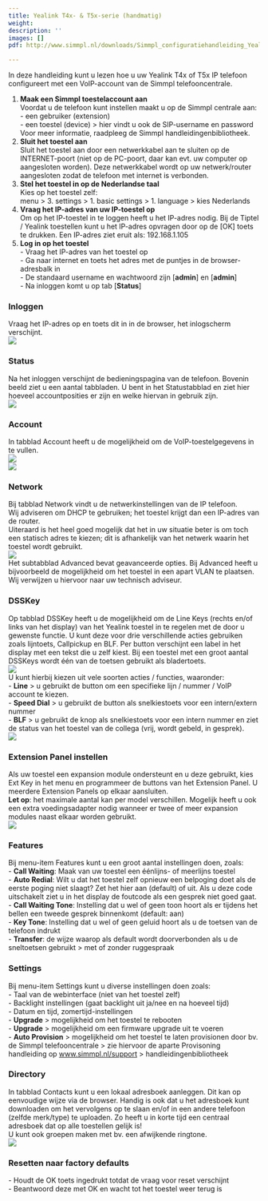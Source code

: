 ```yaml
---
title: Yealink T4x- & T5x-serie (handmatig)
weight: 
description: ''
images: []
pdf: http://www.simmpl.nl/downloads/Simmpl_configuratiehandleiding_Yealink_T4x.pdf

---
```

In deze handleiding kunt u lezen hoe u uw Yealink T4x of T5x IP telefoon configureert met een VoIP-account van de Simmpl telefooncentrale.

1. **Maak een Simmpl toestelaccount aan**  
   Voordat u de telefoon kunt instellen maakt u op de Simmpl centrale aan:  
   \- een gebruiker (extension)  
   \- een toestel (device) > hier vindt u ook de SIP-username en password  
   Voor meer informatie, raadpleeg de Simmpl handleidingenbibliotheek.
2. **Sluit het toestel aan**  
   Sluit het toestel aan door een netwerkkabel aan te sluiten op de INTERNET-poort (niet op de PC-poort, daar kan evt. uw computer op aangesloten worden). Deze netwerkkabel wordt op uw netwerk/router aangesloten zodat de telefoon met internet is verbonden.
3. **Stel het toestel in op de Nederlandse taal**  
   Kies op het toestel zelf:   
   menu > 3. settings > 1. basic settings > 1. language > kies Nederlands
4. **Vraag het IP-adres van uw IP-toestel op**  
   Om op het IP-toestel in te loggen heeft u het IP-adres nodig. Bij de Tiptel / Yealink toestellen kunt u het IP-adres opvragen door op de \[OK\] toets te drukken. Een IP-adres ziet eruit als: 192.168.1.105
5. **Log in op het toestel**  
   \- Vraag het IP-adres van het toestel op  
   \- Ga naar internet en toets het adres met de puntjes in de browser-adresbalk in  
   \- De standaard username en wachtwoord zijn \[**admin**\] en \[**admin**\]  
   \- Na inloggen komt u op tab \[**Status**\]

<h3>Inloggen</h3>

Vraag het IP-adres op en toets dit in in de browser, het inlogscherm verschijnt.  
![](https://res.cloudinary.com/callvoip/image/upload/v1565080115/yealink-handmatig-1_ztzczh.png)

<h3>Status</h3>

Na het inloggen verschijnt de bedieningspagina van de telefoon. Bovenin beeld ziet u een aantal tabbladen. U bent in het Statustabblad en ziet hier hoeveel accountposities er zijn en welke hiervan in gebruik zijn.  
![](https://res.cloudinary.com/callvoip/image/upload/v1565080212/yealink-handmatig-2_h31f3y.png)

<h3>Account</h3>

In tabblad Account heeft u de mogelijkheid om de VoIP-toestelgegevens in te vullen.  
![](https://res.cloudinary.com/callvoip/image/upload/v1565080315/yealink-handmatig-3_szhieu.png)  
![](https://res.cloudinary.com/callvoip/image/upload/v1565080373/yealink-handmatig-4_vltghw.png)

<h3>Network</h3>

Bij tabblad Network vindt u de netwerkinstellingen van de IP telefoon.   
Wij adviseren om DHCP te gebruiken; het toestel krijgt dan een IP-adres van de router.  
Uiteraard is het heel goed mogelijk dat het in uw situatie beter is om toch een statisch adres te kiezen; dit is afhankelijk van het netwerk waarin het toestel wordt gebruikt.  
![](https://res.cloudinary.com/callvoip/image/upload/v1565080538/yealink-handmatig-5_ytlaeg.png)  
Het subtabblad Advanced bevat geavanceerde opties. Bij Advanced heeft u bijvoorbeeld de mogelijkheid om het toestel in een apart VLAN te plaatsen. Wij verwijzen u hiervoor naar uw technisch adviseur.

<h3>DSSKey</h3>

Op tabblad DSSKey heeft u de mogelijkheid om de Line Keys (rechts en/of links van het display) van het Yealink toestel in te regelen met de door u gewenste functie. U kunt deze  voor drie verschillende acties gebruiken zoals lijntoets, Callpickup en BLF. Per button verschijnt een label in het display met een tekst die u zelf kiest. Bij een toestel met een groot aantal DSSKeys wordt één van de toetsen gebruikt als bladertoets.  
![](https://res.cloudinary.com/callvoip/image/upload/v1565080821/yealink-handmatig-6_xyvwss.png)  
U kunt hierbij kiezen uit vele soorten acties / functies, waaronder:  
\- **Line** > u gebruikt de button om een specifieke lijn / nummer / VoIP account te kiezen.  
\- **Speed Dial** > u gebruikt de button als snelkiestoets voor een intern/extern nummer  
\- **BLF** > u gebruikt de knop als snelkiestoets voor een intern nummer en ziet de status van het toestel van de collega (vrij, wordt gebeld, in gesprek).  
![](https://res.cloudinary.com/callvoip/image/upload/v1565081195/yealink-handmatig-7_crvehj.png)

<h3>Extension Panel instellen</h3>

Als uw toestel een expansion module ondersteunt en u deze gebruikt, kies Ext Key in het menu en programmeer de buttons van het Extension Panel. U meerdere Extension Panels op elkaar aansluiten.   
**Let op**: het maximale aantal kan per model verschillen. Mogelijk heeft u ook een extra voedingsadapter nodig wanneer er twee of meer expansion modules naast elkaar worden gebruikt.  
![](https://res.cloudinary.com/callvoip/image/upload/v1565081449/yealink-handmatig-8_n8q0af.png)

<h3>Features</h3>

Bij menu-item Features kunt u een groot aantal instellingen doen, zoals:  
\- **Call Waiting**: Maak van uw toestel een éénlijns- of meerlijns toestel  
\- **Auto Redial**: Wilt u dat het toestel zelf opnieuw een belpoging doet als de eerste poging niet slaagt? Zet het hier aan (default) of uit. Als u deze code uitschakelt ziet u in het display de foutcode als een gesprek niet goed gaat.  
\- **Call Waiting Tone**: Instelling dat u wel of geen toon hoort als er tijdens het bellen een tweede gesprek binnenkomt (default: aan)  
\- **Key Tone**: Instelling dat u wel of geen geluid hoort als u de toetsen van de telefoon indrukt  
\- **Transfer**: de wijze waarop als default wordt doorverbonden als u de sneltoetsen gebruikt > met of zonder ruggespraak

<h3>Settings</h3>

Bij menu-item Settings kunt u diverse instellingen doen zoals:  
\- Taal van de webinterface (niet van het toestel zelf)  
\- Backlight instellingen (gaat backlight uit ja/nee en na hoeveel tijd)  
\- Datum en tijd, zomertijd-instellingen  
\- **Upgrade** > mogelijkheid om het toestel te rebooten  
\- **Upgrade** > mogelijkheid om een firmware upgrade uit te voeren  
\- **Auto Provision** > mogelijkheid om het toestel te laten provisionen door bv. de Simmpl telefooncentrale > zie hiervoor de aparte Provisoning handleiding op www.simmpl.nl/support > handleidingenbibliotheek

<h3>Directory</h3>

In tabblad Contacts kunt u een lokaal adresboek aanleggen. Dit kan op eenvoudige wijze via de browser. Handig is ook dat u het adresboek kunt downloaden om het vervolgens op te slaan en/of in een andere telefoon (zelfde merk/type) te uploaden. Zo heeft u in korte tijd een centraal adresboek dat op alle toestellen gelijk is!   
U kunt ook groepen maken met bv. een afwijkende ringtone.  
![](https://res.cloudinary.com/callvoip/image/upload/v1565081829/yealink-handmatig-9_thxdwe.png)

<h3>Resetten naar factory defaults</h3>

\- Houdt de OK toets ingedrukt totdat de vraag voor reset verschijnt  
\- Beantwoord deze met OK en wacht tot het toestel weer terug is